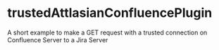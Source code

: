 # trustedAttlasianConfluencePlugin
A short example to make a GET request with a trusted connection on Confluence Server to a Jira Server
